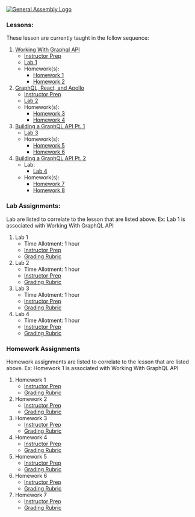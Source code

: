 [![General Assembly Logo](https://camo.githubusercontent.com/1a91b05b8f4d44b5bbfb83abac2b0996d8e26c92/687474703a2f2f692e696d6775722e636f6d2f6b6538555354712e706e67)](https://generalassemb.ly/education/web-development-immersive)


### Lessons:
These lesson are currently taught in the follow sequence:
1. [Working With Graphql API](https://git.generalassemb.ly/DC-WDI/GraphQL/tree/master/working-with-a-graphql-api)
   * [Instructor Prep](#)
   * [Lab 1](./assignments/lab-1)
   * Homework(s):
     * [Homework 1](./assignments/lab-1)
     * [Homework 2](./assignments/lab-2)
2. [GraphQL, React, and Apollo](https://git.generalassemb.ly/DC-WDI/GraphQL/tree/master/graphql-react-and-apollo)
   * [Instructor Prep](#)
   * [Lab 2](./assignments/lab-3)
   * Homework(s):
     * [Homework 3](./assignments/lab-3)
     * [Homework 4](./assignments/lab-4)
3. [Building a GraphQL API Pt. 1](https://git.generalassemb.ly/DC-WDI/GraphQL/tree/master/building-a-graphql-api-pt-1)
   * [Lab 3](./assignments/lab-3)
   * Homework(s):
     * [Homework 5](./assignments/lab-4)
     * [Homework 6](./assignments/lab-5)
4. [Building a GraphQL API Pt. 2](https://git.generalassemb.ly/DC-WDI/GraphQL/tree/master/building-a-graphql-api-pt-2)
   * Lab:
     * [Lab 4](./assignments/lab-4)
   * Homework(s):
     * [Homework 7](./assignments/lab-5)
     * [Homework 8](./assignments/lab-6)


### Lab Assignments:
Lab are listed to correlate to the lesson that are listed above. Ex: Lab 1 is associated with Working With GraphQL API

1. Lab 1
   * Time Allotment: 1 hour
   * [Instructor Prep](#)
   * [Grading Rubric](#)
2. Lab 2
   * Time Allotment: 1 hour
   * [Instructor Prep](#)
   * [Grading Rubric](#)
3. Lab 3
   * Time Allotment: 1 hour
   * [Instructor Prep](#)
   * [Grading Rubric](#)
4. Lab 4
   * Time Allotment: 1 hour
   * [Instructor Prep](#)
   * [Grading Rubric](#)


### Homework Assignments
Homework assignments are listed to correlate to the lesson that are listed above. Ex: Homework 1 is associated with Working With GraphQL API
1. Homework 1
   * [Instructor Prep](#)
   * [Grading Rubric](#)
2. Homework 2
   * [Instructor Prep](#)
   * [Grading Rubric](#)
3. Homework 3
   * [Instructor Prep](#)
   * [Grading Rubric](#)
4. Homework 4
   * [Instructor Prep](#)
   * [Grading Rubric](#)
5. Homework 5
   * [Instructor Prep](#)
   * [Grading Rubric](#)
6. Homework 6
   * [Instructor Prep](#)
   * [Grading Rubric](#)
7. Homework 7
   * [Instructor Prep](#)
   * [Grading Rubric](#)